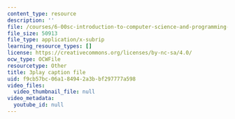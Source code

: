 ```yaml
---
content_type: resource
description: ''
file: /courses/6-00sc-introduction-to-computer-science-and-programming-spring-2011/f9cb57bc06a184942a3bbf297777a598_ggxY20cXql8.srt
file_size: 50913
file_type: application/x-subrip
learning_resource_types: []
license: https://creativecommons.org/licenses/by-nc-sa/4.0/
ocw_type: OCWFile
resourcetype: Other
title: 3play caption file
uid: f9cb57bc-06a1-8494-2a3b-bf297777a598
video_files:
  video_thumbnail_file: null
video_metadata:
  youtube_id: null
---
```

